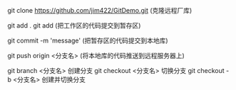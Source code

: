 git clone https://github.com/jim422/GitDemo.git (克隆远程厂库)

git add .
git add <file> (把工作区的代码提交到暂存区)

git commit -m 'message' (把暂存区的代码提交到本地库)

git push origin <分支名> (将本地库的代码推送到远程服务器上)

git branch <分支名> 创建分支
git checkout  <分支名> 切换分支
git checkout -b <分支名> 创建并切换分支